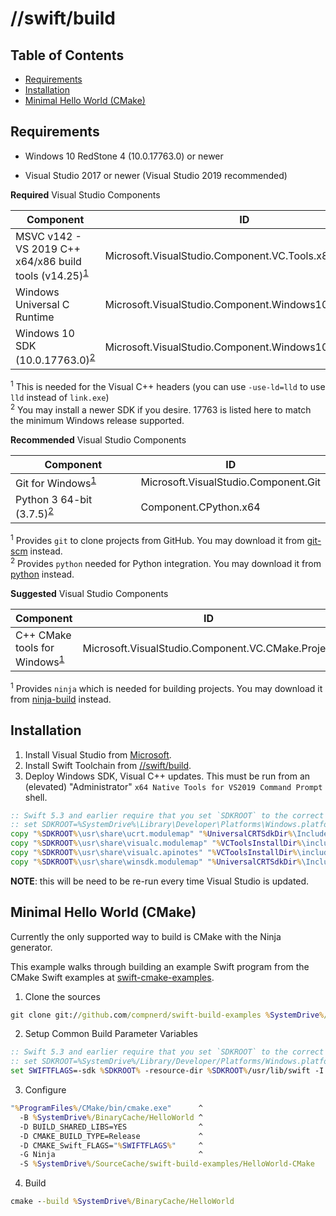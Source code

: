 # **//swift/build**

## Table of Contents

* [Requirements](#requirements)
* [Installation](#installation)
* [Minimal Hello World (CMake)](#minimal-hello-world--cmake-)

## Requirements

- Windows 10 RedStone 4 (10.0.17763.0) or newer

- Visual Studio 2017 or newer (Visual Studio 2019 recommended)

**Required** Visual Studio Components

| Component | ID |
|-----------|----|
| MSVC v142 - VS 2019 C++ x64/x86 build tools (v14.25)<sup>[1](#visual-c)</sup> | Microsoft.VisualStudio.Component.VC.Tools.x86.x64 |
| Windows Universal C Runtime | Microsoft.VisualStudio.Component.Windows10SDK |
| Windows 10 SDK (10.0.17763.0)<sup>[2](#windows-sdk)</sup> | Microsoft.VisualStudio.Component.Windows10SDK.17763 |

<sup><a name="visual-c">1</a></sup> This is needed for the Visual C++ headers (you can use `-use-ld=lld` to use `lld` instead of `link.exe`)<br/>
<sup><a name="windows-sdk">2</a></sup> You may install a newer SDK if you desire. 17763 is listed here to match the minimum Windows release supported.

**Recommended** Visual Studio Components

| Component | ID |
|-----------|----|
| Git for Windows<sup>[1](#windows-git)</sup> | Microsoft.VisualStudio.Component.Git |
| Python 3 64-bit (3.7.5)<sup>[2](#windows-python)</sup> | Component.CPython.x64 |

<sup><a name="windows-git">1</a></sup> Provides `git` to clone projects from GitHub. You may download it from [git-scm](https://git-scm.com/) instead.<br/>
<sup><a name="windows-python">2</a></sup> Provides `python` needed for Python integration. You may download it from [python](https://www.python.org/) instead.<br/>

**Suggested** Visual Studio Components

| Component | ID |
|-----------|----|
| C++ CMake tools for Windows<sup>[1](#windows-cmake)</sup> | Microsoft.VisualStudio.Component.VC.CMake.Project |

<sup><a name="windows-cmake">1</a></sup> Provides `ninja` which is needed for building projects. You may download it from [ninja-build](https://github.com/ninja-build/ninja) instead.<br/>

## Installation

1. Install Visual Studio from [Microsoft](https://visualstudio.microsoft.com).
2. Install Swift Toolchain from [//swift/build](https://compnerd.visualstudio.com/swift-build).
3. Deploy Windows SDK, Visual C++ updates.  This must be run from an (elevated) "Administrator" `x64 Native Tools for VS2019 Command Prompt` shell.

```cmd
:: Swift 5.3 and earlier require that you set `SDKROOT` to the correct value.
:: set SDKROOT=%SystemDrive%\Library\Developer\Platforms\Windows.platform\Developer\SDKs\Windows.sdk
copy "%SDKROOT%\usr\share\ucrt.modulemap" "%UniversalCRTSdkDir%\Include\%UCRTVersion%\ucrt\module.modulemap"
copy "%SDKROOT%\usr\share\visualc.modulemap" "%VCToolsInstallDir%\include\module.modulemap"
copy "%SDKROOT%\usr\share\visualc.apinotes" "%VCToolsInstallDir%\include\visualc.apinotes"
copy "%SDKROOT%\usr\share\winsdk.modulemap" "%UniversalCRTSdkDir%\Include\%UCRTVersion%\um\module.modulemap"
```

**NOTE**: this will be need to be re-run every time Visual Studio is updated.

## Minimal Hello World (CMake)

Currently the only supported way to build is CMake with the Ninja generator.

This example walks through building an example Swift program from the CMake Swift examples at [swift-cmake-examples](https://github.com/compnerd/swift-cmake-examples).

1. Clone the sources

```cmd
git clone git://github.com/compnerd/swift-build-examples %SystemDrive%/SourceCache/swift-build-examples
```

2. Setup Common Build Parameter Variables

```cmd
:: Swift 5.3 and earlier require that you set `SDKROOT` to the correct value.
:: set SDKROOT=%SystemDrive%/Library/Developer/Platforms/Windows.platform/Developer/SDKs/Windows.sdk
set SWIFTFLAGS=-sdk %SDKROOT% -resource-dir %SDKROOT%/usr/lib/swift -I %SDKROOT%/usr/lib/swift -L %SDKROOT%/usr/lib/swift/windows
```

3. Configure

```cmd
"%ProgramFiles%/CMake/bin/cmake.exe"      ^
  -B %SystemDrive%/BinaryCache/HelloWorld ^
  -D BUILD_SHARED_LIBS=YES                ^
  -D CMAKE_BUILD_TYPE=Release             ^
  -D CMAKE_Swift_FLAGS="%SWIFTFLAGS%"     ^
  -G Ninja                                ^
  -S %SystemDrive%/SourceCache/swift-build-examples/HelloWorld-CMake
```

4. Build

```cmd
cmake --build %SystemDrive%/BinaryCache/HelloWorld
```
